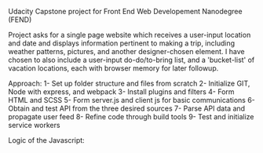 Udacity Capstone project for Front End Web Developement Nanodegree (FEND)

Project asks for a single page website which receives a user-input location and date and displays information pertinent to making a trip, including weather patterns, pictures, and another designer-chosen element. I have chosen to also include a user-input do-do/to-bring list, and a 'bucket-list' of vacation locations, each with browser memory for later followup.

Approach:
1- Set up folder structure and files from scratch
2- Initialize GIT, Node with express, and webpack
3- Install plugins and filters
4- Form HTML and SCSS
5- Form server.js and client js for basic communications
6- Obtain and test API from the three desired sources
7- Parse API data and propagate user feed
8- Refine code through build tools
9- Test and initialize service workers

Logic of the Javascript:
